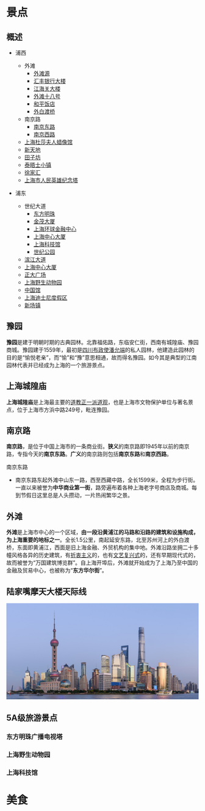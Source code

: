 # 景点

## 概述

- 浦西
  - 外滩
    - [外滩源](https://zh.wikipedia.org/wiki/外滩源)
    - [汇丰银行大楼](https://zh.wikipedia.org/wiki/滙豐銀行大樓_(上海))
    - [江海关大楼](https://zh.wikipedia.org/wiki/江海关大楼)
    - [外滩十八号](https://zh.wikipedia.org/wiki/外滩十八号)
    - [和平饭店](https://zh.wikipedia.org/wiki/和平饭店_(上海))
    - [外白渡桥](https://zh.wikipedia.org/wiki/外白渡桥)
  - 南京路
    - [南京东路](https://zh.wikipedia.org/wiki/南京东路_(上海市))
    - [南京西路](https://zh.wikipedia.org/wiki/南京西路_(上海市))
  - [上海杜莎夫人蜡像馆](https://zh.wikipedia.org/wiki/上海杜莎夫人蜡像馆)
  - [新天地](https://zh.wikipedia.org/wiki/新天地)
  - [田子坊](https://zh.wikipedia.org/wiki/田子坊)
  - [泰晤士小镇](https://zh.wikipedia.org/wiki/泰晤士小镇)
  - [徐家汇](https://zh.wikipedia.org/wiki/徐家汇)
  - [上海市人民英雄纪念塔](https://zh.wikipedia.org/wiki/上海市人民英雄纪念塔)

- 浦东
  - 世纪大道
    - [东方明珠](https://zh.wikipedia.org/wiki/东方明珠广播电视塔)
    - [金茂大厦](https://zh.wikipedia.org/wiki/金茂大厦)
    - [上海环球金融中心](https://zh.wikipedia.org/wiki/上海环球金融中心)
    - [上海中心大厦](https://zh.wikipedia.org/wiki/上海中心大厦)
    - [上海科技馆](https://zh.wikipedia.org/wiki/上海科技馆)
    - [世纪公园](https://zh.wikipedia.org/wiki/世纪公园_(上海))
  - [滨江大道](https://zh.wikipedia.org/wiki/滨江大道)
  - [上海中心大厦](https://zh.wikipedia.org/wiki/上海中心大厦)
  - [正大广场](https://zh.wikipedia.org/wiki/正大广场)
  - [上海野生动物园](https://zh.wikipedia.org/wiki/上海野生動物園)
  - [中国馆](https://zh.wikipedia.org/wiki/中国馆)
  - [上海迪士尼度假区](https://zh.wikipedia.org/wiki/上海迪士尼度假区)
  - [新场镇](https://zh.wikipedia.org/wiki/新场镇_(上海市))

## 豫园

**豫园**是建于明朝时期的古典园林。北靠福佑路，东临安仁街，西南有城隍庙、豫园商城。豫园建于1559年，最初是[四川](https://zh.wikipedia.org/wiki/四川)[布政使](https://zh.wikipedia.org/wiki/布政使)[潘允端](https://zh.wikipedia.org/wiki/潘允端)的私人园林，他建造此园林的目的是“愉悦老亲”，而“愉”和“豫”意思相通，故而得名豫园。如今其是典型的江南园林代表并已经成为上海的一个旅游景点。

## 上海城隍庙

**上海城隍庙**是上海最主要的[道教](https://zh.wikipedia.org/wiki/道教)[正一派](https://zh.wikipedia.org/wiki/正一派)[道观](https://zh.wikipedia.org/wiki/道观)，也是上海市文物保护单位与著名景点，位于上海市方浜中路249号，毗连豫园。

## 南京路

**南京路**，是位于中国上海市的一条商业街。**狭义**的南京路即1945年以前的南京路，专指今天的**南京东路**。**广义**的南京路则包括**南京东路**和**南京西路**。



南京东路

- 南京东路东起外滩中山东一路，西至西藏中路，全长1599米，全程为步行街。一直以来被誉为**中华商业第一街**，路旁遍布着各种上海老字号商店及商城。每到节假日这里总是人头攒动，一片热闹繁华之景。

## 外滩

**外滩**是上海市中心的一个区域，**由一段沿黄浦江的马路和沿路的建筑和设施构成，为上海重要的地标之一**。全长1.5公里，南起延安东路，北至苏州河上的外白渡桥，东面即黄浦江，西面是旧上海金融、外贸机构的集中地。外滩沿路坐拥二十多幢风格各异的历史建筑，有[折衷主义](https://zh.wikipedia.org/wiki/折衷主义)的，也有[文艺复兴式](https://zh.wikipedia.org/wiki/文艺复兴建筑)的，还有早期现代式的，故而被誉为“万国建筑博览群”。自上海开埠后，外滩就开始成为了上海乃至中国的金融及贸易中心，也被称为“**东方华尔街**”。

## 陆家嘴摩天大楼天际线

![img](https://raw.githubusercontent.com/ALmnoo/Image-Hosting-Service/master/img/2560px-Pudong_Shanghai_November_2017_panorama.jpg)

## 5A级旅游景点

### 东方明珠广播电视塔

### 上海野生动物园

### 上海科技馆

# 美食

